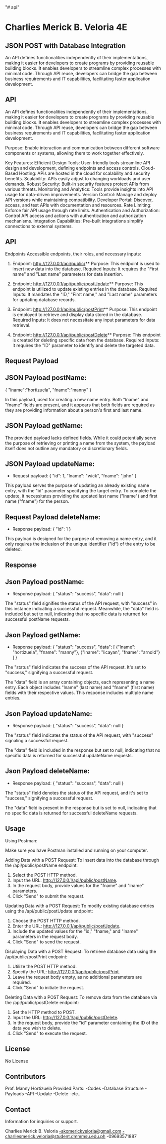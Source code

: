 "# api" 

# Charlies Merick B. Veloria 4E

## JSON POST with Database Integration


An API defines functionalities independently of their implementations, making it easier for developers to create programs by providing reusable building blocks. It enables developers to streamline complex processes with minimal code. Through API reuse, developers can bridge the gap between business requirements and IT capabilities, facilitating faster application development.


 


## API
An API defines functionalities independently of their implementations, making it easier for developers to create programs by providing reusable building blocks. It enables developers to streamline complex processes with minimal code. Through API reuse, developers can bridge the gap between business requirements and IT capabilities, facilitating faster application development.

Purpose: Enable interaction and communication between different software components or systems, allowing them to work together effectively.

Key Features:
Efficient Design Tools: User-friendly tools streamline API design and development, defining endpoints and access controls.
Cloud-Based Hosting: APIs are hosted in the cloud for scalability and security benefits.
Scalability: APIs easily adjust to changing workloads and user demands.
Robust Security: Built-in security features protect APIs from various threats.
Monitoring and Analytics: Tools provide insights into API usage for data-driven improvements.
Version Control: Manage and deploy API versions while maintaining compatibility.
Developer Portal: Discover, access, and test APIs with documentation and resources.
Rate Limiting: Enforce fair API usage through rate limits.
Authentication and Authorization: Control API access and actions with authentication and authorization mechanisms.
Integration Capabilities: Pre-built integrations simplify connections to external systems.

 


## API
Endpoints
 Accessible endpoints, their roles, and necessary inputs:

1. Endpoint: http://127.0.0.1/api/public/**
   Purpose: This endpoint is used to insert new data into the database.
   Required Inputs: It requires the "First name" and "Last name" parameters for data insertion.

2. Endpoint: http://127.0.0.1/api/public/postUpdate**
   Purpose: This endpoint is utilized to update existing entries in the database.
   Required Inputs: It mandates the "ID," "First name," and "Last name" parameters for updating database records.

3. Endpoint: http://127.0.0.1/api/public/postPrint**
   Purpose: This endpoint is employed to retrieve and display data stored in the database.
   Required Inputs: It does not necessitate any input parameters for data retrieval.

4. Endpoint: http://127.0.0.1/api/public/postDelete**
   Purpose: This endpoint is created for deleting specific data from the database.
   Required Inputs: It requires the "ID" parameter to identify and delete the targeted data.


 


## Request Payload

## JSON Payload postName:
{
  "lname":"hortizuela",
   "fname":"manny"
}


In this payload, used for creating a new name entry. Both "lname" and "fname" fields are present, and it appears that both fields are required as they are providing information about a person's first and last name.


## JSON Payload getName:

The provided payload lacks defined fields. While it could potentially serve the purpose of retrieving or printing a name from the system, the payload itself does not outline any mandatory or discretionary fields.

## JSON Payload updateName:
- Request payload:
{
  "id": 1,
  "lname": "wick",
  "fname": "john"
}

This payload serves the purpose of updating an already existing name entry, with the "id" parameter specifying the target entry. To complete the update, it necessitates providing the updated last name ("lname") and first name ("fname") for the person.

## Request Payload deleteName:

- Response payload:
{
  "id": 1
}

This payload is designed for the purpose of removing a name entry, and it only requires the inclusion of the unique identifier ("id") of the entry to be deleted.



## Response

## Json Payload postName:
- Response payload:
{
  "status": "success",
  "data": null
}

The "status" field signifies the status of the API request, with "success" in this instance indicating a successful request. Meanwhile, the "data" field is included but set to null, indicating that no specific data is returned for successful postName requests.

## Json Payload getName:
- Response payload:
{
  "status": "success",
  "data": [
    {"lname": "hortizuela", "fname": "manny"},
    {"lname": "licayan", "fname": "arnold"}
  ]
}

The "status" field indicates the success of the API request. It's set to "success," signifying a successful request. 

The "data" field is an array containing objects, each representing a name entry. Each object includes "lname" (last name) and "fname" (first name) fields with their respective values. This response includes multiple name entries.
 
## Json Payload updateName:
- Response payload:
{
  "status": "success",
  "data": null
}

The "status" field indicates the status of the API request, with "success" signaling a successful request.

The "data" field is included in the response but set to null, indicating that no specific data is returned for successful updateName requests.

## Json Payload deleteName:
- Response payload:
{
  "status": "success",
  "data": null
}

The "status" field denotes the status of the API request, and it's set to "success," signifying a successful request.

The "data" field is present in the response but is set to null, indicating that no specific data is returned for successful deleteName requests.


## Usage

Using Postman:

Make sure you have Postman installed and running on your computer.

Adding Data with a POST Request:
To insert data into the database through the /api/public/postName endpoint:

1. Select the POST HTTP method.
2. Input the URL: http://127.0.0.1/api/public/postName.
3. In the request body, provide values for the "fname" and "lname" parameters.
4. Click "Send" to submit the request.

Updating Data with a POST Request:
To modify existing database entries using the /api/public/postUpdate endpoint:

1. Choose the POST HTTP method.
2. Enter the URL: http://127.0.0.1/api/public/postUpdate.
3. Include the updated values for the "id," "fname," and "lname" parameters in the request body.
4. Click "Send" to send the request.

Displaying Data with a POST Request:
To retrieve database data using the /api/public/postPrint endpoint:

1. Utilize the POST HTTP method.
2. Specify the URL: http://127.0.0.1/api/public/postPrint.
3. Leave the request body empty, as no additional parameters are required.
4. Click "Send" to initiate the request.

Deleting Data with a POST Request:
To remove data from the database via the /api/public/postDelete endpoint:

1. Set the HTTP method to POST.
2. Input the URL: http://127.0.0.1/api/public/postDelete.
3. In the request body, provide the "id" parameter containing the ID of the data you wish to delete.
4. Click "Send" to execute the request.
 

## License

No License
 

## Contributors

Prof. Manny Hortizuela
Provided Parts:
-Codes
-Database Structure
-Payloads
-API
-Update
-Delete
-etc..



## Contact
Information for inquiries or support.

Charlies Merick B. Veloria
-akomerickveloria@gmail.com
-charliesmerick.veloria@student.dmmmsu.edu.ph
-09693571887
